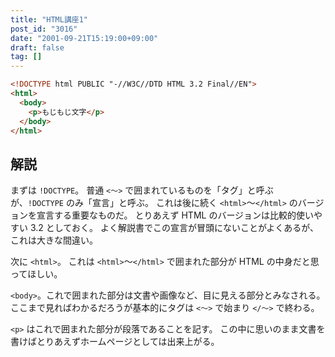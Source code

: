 ```yaml
---
title: "HTML講座1"
post_id: "3016"
date: "2001-09-21T15:19:00+09:00"
draft: false
tag: []
---
```


```HTML
<!DOCTYPE html PUBLIC "-//W3C//DTD HTML 3.2 Final//EN">
<html>
  <body>
    <p>もじもじ文字</p>
  </body>
</html>
```

## 解説
まずは `!DOCTYPE`。
普通 `<～>` で囲まれているものを「タグ」と呼ぶが、`!DOCTYPE` のみ「宣言」と呼ぶ。
これは後に続く `<html>`～`</html>` のバージョンを宣言する重要なものだ。
とりあえず HTML のバージョンは比較的使いやすい 3.2 としておく。
よく解説書でこの宣言が冒頭にないことがよくあるが、これは大きな間違い。 

次に `<html>`。
これは `<html>`～`</html>` で囲まれた部分が HTML の中身だと思ってほしい。

`<body>`。これで囲まれた部分は文書や画像など、目に見える部分とみなされる。
ここまで見ればわかるだろうが基本的にタグは `<～>` で始まり `</～>` で終わる。

`<p>` はこれで囲まれた部分が段落であることを記す。
この中に思いのまま文書を書けばとりあえずホームページとしては出来上がる。
